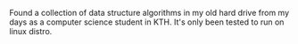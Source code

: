 Found a collection of data structure algorithms in my old hard drive from my days as a computer science student in KTH. It's only  been tested to run on linux distro. 
